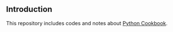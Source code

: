 ## Introduction

This repository includes codes and notes about [Python Cookbook](`https://python3-cookbook.readthedocs.io/zh_CN/latest/`).
